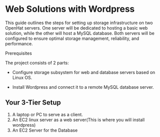 # Web Solutions with Wordpress

This guide outlines the steps for setting up storage infrastructure on two OpenHat servers. One server will be dedicated to hosting a basic web solution, while the other will host a MySQL database. Both servers will be configured to ensure optimal storage management, reliability, and performance.

Prerequisites

The project consists of 2 parts:

- Configure storage subsystem for web and database servers based on Linux OS.

- Install Wordpress and connect it to a remote MySQL database server.

## Your 3-Tier Setup

1. A laptop or PC to serve as a client.
2. An EC2 linux server as a web server(This is where you will install wordpress)
3. An EC2 Server for the Database
